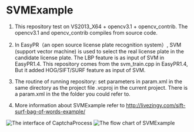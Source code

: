 # SVMExample
1. This repository test on VS2013_X64 + opencv3.1 + opencv_contrib. The opencv3.1 and opencv_contrib compiles from source code.

2. In EasyPR（an open source license plate recognition system）, SVM (support vector machine) is used to select the real license plate in the candidate license plate. The LBP feature is as input of SVM in EasyPR1.4. This repository comes from the svm_train.cpp in EasyPR1.4, But it added HOG/SIFT/SURF feature as input of SVM. 

3. The routine of running repository: set parameters in param.xml in the same directory as the project file .vcproj in the current project.  There is a param.xml in the the folder you could refer to.

4. More information about SVMExample refer to http://livezingy.com/sift-surf-bag-of-words-example/

![The interface of CaptchaProcess](http://livezingy.qiniudn.com/201701/opencv/featureCompare.png)
![The flow chart of SVMExample](http://livezingy.qiniudn.com/201701/opencv/SvmExample.PNG)
